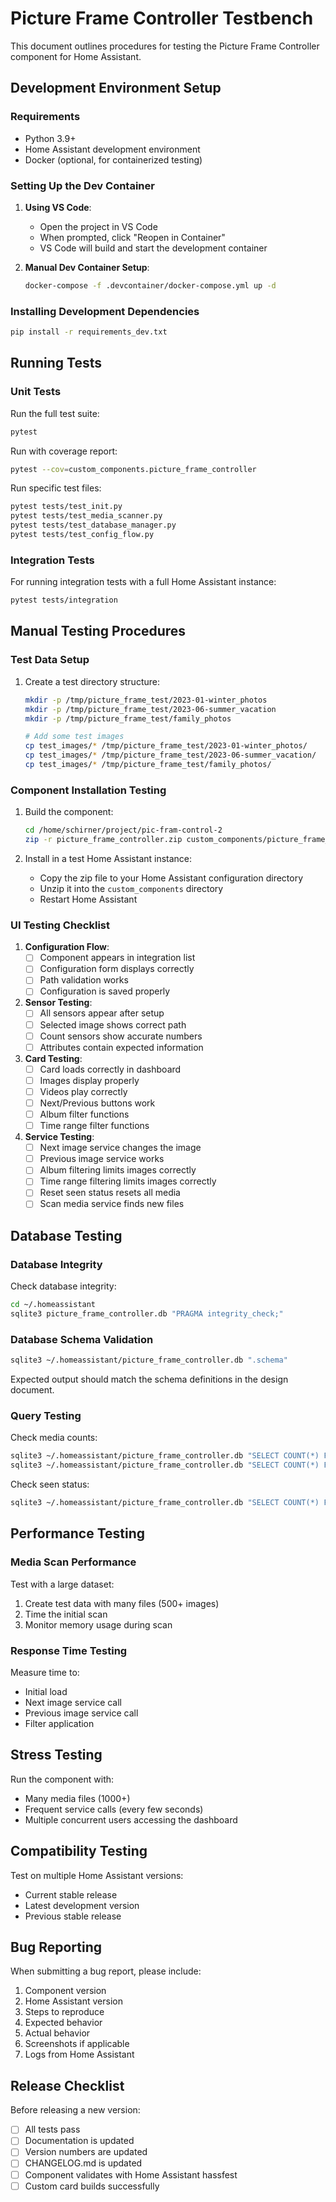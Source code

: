 # Picture Frame Controller Testbench

This document outlines procedures for testing the Picture Frame Controller component for Home Assistant.

## Development Environment Setup

### Requirements

- Python 3.9+
- Home Assistant development environment
- Docker (optional, for containerized testing)

### Setting Up the Dev Container

1. **Using VS Code**:
   - Open the project in VS Code
   - When prompted, click "Reopen in Container"
   - VS Code will build and start the development container

2. **Manual Dev Container Setup**:
   ```bash
   docker-compose -f .devcontainer/docker-compose.yml up -d
   ```

### Installing Development Dependencies

```bash
pip install -r requirements_dev.txt
```

## Running Tests

### Unit Tests

Run the full test suite:

```bash
pytest
```

Run with coverage report:

```bash
pytest --cov=custom_components.picture_frame_controller
```

Run specific test files:

```bash
pytest tests/test_init.py
pytest tests/test_media_scanner.py
pytest tests/test_database_manager.py
pytest tests/test_config_flow.py
```

### Integration Tests

For running integration tests with a full Home Assistant instance:

```bash
pytest tests/integration
```

## Manual Testing Procedures

### Test Data Setup

1. Create a test directory structure:
   ```bash
   mkdir -p /tmp/picture_frame_test/2023-01-winter_photos
   mkdir -p /tmp/picture_frame_test/2023-06-summer_vacation
   mkdir -p /tmp/picture_frame_test/family_photos
   
   # Add some test images
   cp test_images/* /tmp/picture_frame_test/2023-01-winter_photos/
   cp test_images/* /tmp/picture_frame_test/2023-06-summer_vacation/
   cp test_images/* /tmp/picture_frame_test/family_photos/
   ```

### Component Installation Testing

1. Build the component:
   ```bash
   cd /home/schirner/project/pic-fram-control-2
   zip -r picture_frame_controller.zip custom_components/picture_frame_controller
   ```

2. Install in a test Home Assistant instance:
   - Copy the zip file to your Home Assistant configuration directory
   - Unzip it into the `custom_components` directory
   - Restart Home Assistant

### UI Testing Checklist

1. **Configuration Flow**:
   - [ ] Component appears in integration list
   - [ ] Configuration form displays correctly
   - [ ] Path validation works
   - [ ] Configuration is saved properly

2. **Sensor Testing**:
   - [ ] All sensors appear after setup
   - [ ] Selected image shows correct path
   - [ ] Count sensors show accurate numbers
   - [ ] Attributes contain expected information

3. **Card Testing**:
   - [ ] Card loads correctly in dashboard
   - [ ] Images display properly
   - [ ] Videos play correctly
   - [ ] Next/Previous buttons work
   - [ ] Album filter functions
   - [ ] Time range filter functions

4. **Service Testing**:
   - [ ] Next image service changes the image
   - [ ] Previous image service works
   - [ ] Album filtering limits images correctly
   - [ ] Time range filtering limits images correctly
   - [ ] Reset seen status resets all media
   - [ ] Scan media service finds new files

## Database Testing

### Database Integrity

Check database integrity:

```bash
cd ~/.homeassistant
sqlite3 picture_frame_controller.db "PRAGMA integrity_check;"
```

### Database Schema Validation

```bash
sqlite3 ~/.homeassistant/picture_frame_controller.db ".schema"
```

Expected output should match the schema definitions in the design document.

### Query Testing

Check media counts:

```bash
sqlite3 ~/.homeassistant/picture_frame_controller.db "SELECT COUNT(*) FROM albums;"
sqlite3 ~/.homeassistant/picture_frame_controller.db "SELECT COUNT(*) FROM media_files;"
```

Check seen status:

```bash
sqlite3 ~/.homeassistant/picture_frame_controller.db "SELECT COUNT(*) FROM media_files WHERE seen = 1;"
```

## Performance Testing

### Media Scan Performance

Test with a large dataset:
1. Create test data with many files (500+ images)
2. Time the initial scan
3. Monitor memory usage during scan

### Response Time Testing

Measure time to:
- Initial load
- Next image service call
- Previous image service call
- Filter application

## Stress Testing

Run the component with:
- Many media files (1000+)
- Frequent service calls (every few seconds)
- Multiple concurrent users accessing the dashboard

## Compatibility Testing

Test on multiple Home Assistant versions:
- Current stable release
- Latest development version
- Previous stable release

## Bug Reporting

When submitting a bug report, please include:

1. Component version
2. Home Assistant version
3. Steps to reproduce
4. Expected behavior
5. Actual behavior
6. Screenshots if applicable
7. Logs from Home Assistant

## Release Checklist

Before releasing a new version:

- [ ] All tests pass
- [ ] Documentation is updated
- [ ] Version numbers are updated
- [ ] CHANGELOG.md is updated
- [ ] Component validates with Home Assistant hassfest
- [ ] Custom card builds successfully